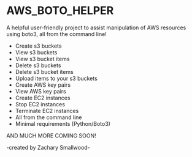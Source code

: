 # AWS_BOTO_HELPER

A helpful user-friendly project to assist manipulation of AWS resources using boto3, all from the command line!

- Create s3 buckets
- View s3 buckets
- View s3 bucket items
- Delete s3 buckets
- Delete s3 bucket items
- Upload items to your s3 buckets
- Create AWS key pairs
- View AWS key pairs
- Create EC2 instances
- Stop EC2 instances
- Terminate EC2 instances
- All from the command line
- Minimal requirements (Python/Boto3)

AND MUCH MORE COMING SOON!

 -created by Zachary Smallwood-
